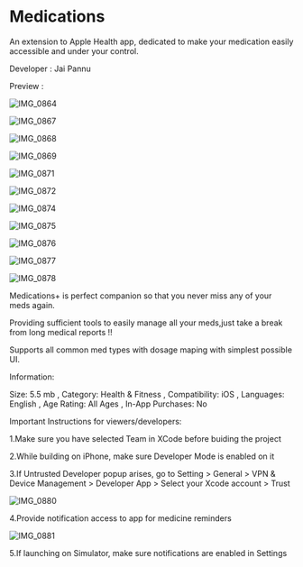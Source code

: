 # Medications
An extension to Apple Health app, dedicated to make your medication easily accessible and under your control.

Developer : Jai Pannu

Preview :





![IMG_0864](https://github.com/JaiPannu-IITI/Medications/assets/142983705/c74e87c9-42dc-4925-b255-52aebbb11a87)

![IMG_0867](https://github.com/JaiPannu-IITI/Medications/assets/142983705/e3564d51-f440-494e-9399-31175a7372c0)

![IMG_0868](https://github.com/JaiPannu-IITI/Medications/assets/142983705/a56b3ea8-30f3-4024-a244-3c04c7a566e0)

![IMG_0869](https://github.com/JaiPannu-IITI/Medications/assets/142983705/fa058ff6-14b0-44e8-8db4-461e602dc3b3)

![IMG_0871](https://github.com/JaiPannu-IITI/Medications/assets/142983705/444b666a-2854-4121-9df8-51f3c6bcdadd)

![IMG_0872](https://github.com/JaiPannu-IITI/Medications/assets/142983705/73cd79e6-b580-410e-b7e5-5c732786184b)

![IMG_0874](https://github.com/JaiPannu-IITI/Medications/assets/142983705/a47a160a-7b6e-4cbb-b731-ba6c386de205)

![IMG_0875](https://github.com/JaiPannu-IITI/Medications/assets/142983705/c3e2758d-904c-41e9-857f-50d5566384b6)

![IMG_0876](https://github.com/JaiPannu-IITI/Medications/assets/142983705/9fdef4d0-1f9b-4f89-ab10-a302815a3e2f)

![IMG_0877](https://github.com/JaiPannu-IITI/Medications/assets/142983705/0b837b0c-ad91-41de-bfd0-15d93f26376a)

![IMG_0878](https://github.com/JaiPannu-IITI/Medications/assets/142983705/03727c56-ce7a-48a7-8589-71ceb42aa24c)


Medications+ is perfect companion so that you never miss any of your meds again.

Providing sufficient tools to easily manage all your meds,just take a break from long medical reports !!

Supports all common med types with dosage maping with simplest possible UI.

Information:

Size: 5.5 mb ,
Category: Health & Fitness ,
Compatibility: iOS ,
Languages: English ,
Age Rating: All Ages ,
In-App Purchases: No 


Important Instructions for viewers/developers:

1.Make sure you have selected Team in XCode before buiding the project

2.While building on iPhone, make sure Developer Mode is enabled on it

3.If Untrusted Developer popup arises, go to Setting > General > VPN & Device Management > Developer App > Select your Xcode account > Trust

![IMG_0880](https://github.com/JaiPannu-IITI/Medications/assets/142983705/3eb4c2d4-9f04-45f8-890f-477741e840f4)

4.Provide notification access to app for medicine reminders

![IMG_0881](https://github.com/JaiPannu-IITI/Medications/assets/142983705/f02b2c7c-d0cf-408b-acba-94168cdd13f9)

5.If launching on Simulator, make sure notifications are enabled in Settings












